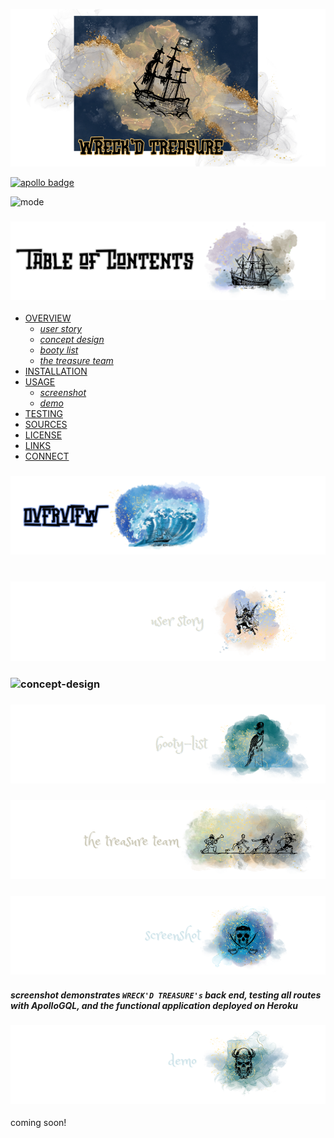 <p align="center">
<img src="./sunken-booty/branding/header.png"/>
</p>

[![apollo badge](https://img.shields.io/badge/-apollographQL-darkblue?&logo=apollo-graphql)](https://www.apollographql.com/)

<p align="left">
  <img alt="mode" src="https://img.shields.io/badge/view-darkmode-black.svg?&logo=Github&logoColor=white" >
</p>


### ![table-of-contents](./sunken-booty/branding/toc.png)

- [OVERVIEW](#overview)
  - [*user story*](#user-story)
  - [*concept design*](#concept-design)
  - [*booty list*](#luck-list)
  - [*the treasure team*](#team)
- [INSTALLATION](#installation)
- [USAGE](#usage)
  - [*screenshot*](#screenshot)
  - [*demo*](#demo)
- [TESTING](#testing)
- [SOURCES](#sources)
- [LICENSE](#license)
- [LINKS](#links)
- [CONNECT](#connect)


### ![overview](./sunken-booty/branding/1.png)

#

### ![user-story](./sunken-booty/branding/9.png)

<!-- <p align="center"> -->
  <!-- <img src="./sunken-booty/branding/user-story.png"/>
</p> -->

### ![concept-design](./luck/branding/10.png)

### ![booty-list](./sunken-booty/branding/11.png)

<!-- <p align="center">
  <img src="./sunken-booty/branding/booty-list.png"/>
</p> -->

### ![team](./sunken-booty/branding/treasure-team.png)


### ![screenshot](./sunken-booty/branding/12.png)

##### *screenshot demonstrates `WRECK'D TREASURE's` back end, testing all routes with **ApolloGQL**, and the functional application deployed on **Heroku***

<!-- <p align="center">
<img src="./sunken-booty/demo/ss.png"/>
</p> -->

### ![demo](./sunken-booty/branding/13.png)
coming soon!

#
